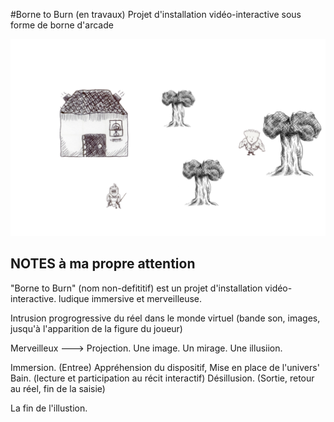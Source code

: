 
#Borne to Burn (en travaux)
Projet d'installation vidéo-interactive sous forme de borne d'arcade

![GitHub Logo](https://github.com/nioudelit/arcade/blob/master/deplacementMatrice/data/capture.png?raw=true)

## NOTES à ma propre attention
"Borne to Burn" (nom non-defititif) est un projet d'installation vidéo-interactive.
ludique immersive et merveilleuse. 

Intrusion progrogressive du réel dans le monde virtuel (bande son, images, jusqu'à l'apparition de la figure du joueur)


Merveilleux ---> Projection. Une image. Un mirage. Une illusiion. 

Immersion. (Entree) Appréhension du dispositif, Mise en place de l'univers'
Bain. (lecture et participation au récit interactif)
Désillusion. (Sortie, retour au réel, fin de la saisie)


La fin de l'illustion.